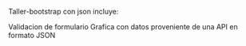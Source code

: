 Taller-bootstrap con json incluye:

Validacion de formulario
Grafica con datos proveniente de una API en formato JSON
